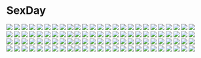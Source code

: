 # SexDay
![](https://konachan.com/image/532fee57c17b0a6fbfccc43fe8a7827d/Konachan.com%20-%20249024%20all_male%20clouds%20gray_hair%20male%20moon%20original%20scenic%20short_hair%20signed%20sky%20skybase%20water.jpg)
![](https://konachan.com/image/72f8efb2267194f6778e9c7229ba3eeb/Konachan.com%20-%20282139%20blue_eyes%20blush%20breasts%20brown_hair%20butter_curry%20censored%20cleavage%20condom%20love_live%21_sunshine%21%21%20sex%20short_hair%20swimsuit%20watanabe_you.jpg)
![](https://konachan.com/jpeg/70a035dade28353498d82ab3a1987669/Konachan.com%20-%20294484%20blush%20bra%20breasts%20cleavage%20drink%20ensemble_%28company%29%20food%20game_cg%20kano_reimi%20omoi_o_sasageru_otome_no_melody%20sonoya_chiharu%20tagme_%28artist%29%20underwear.jpg)
![](https://konachan.com/image/9cda8898a2cab5637f460251b499e11e/Konachan.com%20-%2094627%20blue_eyes%20cake%20food%20long_hair%20megurine_luka%20pink_hair%20vocaloid.jpg)
![](https://konachan.com/image/813545d0e87894a1b1641c9c0460ee8c/Konachan.com%20-%206807%20canvas.jpg)
![](https://konachan.com/image/d8a20497bf5a15b7a62b902eeab0f81c/Konachan.com%20-%20107763%20hatsune_miku%20vocaloid.jpg)
![](https://konachan.com/image/69d3899eafcd568010e374ddedef2f59/Konachan.com%20-%2016750%20pointed_ears%20shuffle.jpg)
![](https://konachan.com/jpeg/af35ea9908e42f8aa816b5f9ae814168/Konachan.com%20-%20129507%20gumi%20vocaloid.jpg)
![](https://konachan.com/jpeg/46e47bb30ca4bf1cce689e7bed4c42ef/Konachan.com%20-%20236107%20black_hair%20blue_hair%20braids%20building%20city%20dress%20drink%20green_eyes%20instrument%20long_hair%20necklace%20night%20ohara_mari%20orein%20purple_eyes%20stars%20violin%20water.jpg)
![](https://konachan.com/jpeg/dcafc6d956fd2ec7597bb52979ce5de5/Konachan.com%20-%20235084%202girls%20animal_ears%20black_hair%20blush%20breast_grab%20breasts%20glasses%20kiss%20kozue_akari%20long_hair%20nipples%20no_bra%20original%20short_hair%20wet%20yuri.jpg)
![](https://konachan.com/jpeg/598bb1fabc1f49022567426e3af988cd/Konachan.com%20-%20128401%20blonde_hair%20blue_eyes%20boku_wa_tomodachi_ga_sukunai%20breasts%20buriki%20cleavage%20dress%20kashiwazaki_sena%20long_hair%20thighhighs.jpg)
![](https://konachan.com/jpeg/318ece957364ca4cf96d1769cbc4c098/Konachan.com%20-%20121168%20game_cg%20ikura_nagisa%20loli%20mashiro_summer%20pink_hair%20school_uniform%20sleeping%20sonobe_kaho%20thighhighs%20zettai_ryouiki.jpg)
![](https://konachan.com/image/dd57048dd30b21a6dd295552518cf36e/Konachan.com%20-%20295991%20888myrrh888%20animal_ears%20blonde_hair%20brown_eyes%20elbow_gloves%20gloves%20headband%20long_hair%20panties%20skirt%20thighhighs%20underwear%20watermark%20white%20yellow.jpg)
![](https://konachan.com/image/50d70e766fb5145f7b2ef786b0f36252/Konachan.com%20-%20159240%20flat_chest%20fujiwara_no_mokou%20gray_hair%20long_hair%20namamo_nanase%20nipples%20nude%20pussy%20red_eyes%20touhou%20uncensored.jpg)
![](https://konachan.com/image/92488f74483a5ce20ab84653f1fe61e8/Konachan.com%20-%208129%20kirisame_marisa%20touhou%20witch.jpg)
![](https://konachan.com/jpeg/7cdf7445dbc105dff75bf14811b12102/Konachan.com%20-%20123432%20ama_ane%20anal%20bed%20breasts%20censored%20game_cg%20garter_belt%20kikurage%20long_hair%20nipples%20peassoft%20penis%20pussy%20sex%20wedding_attire%20yashima_otome.jpg)
![](https://konachan.com/jpeg/780b5bfabac06cb36bd6c214d6738d84/Konachan.com%20-%20145060%202girls%20blue_hair%20blush%20bow%20favorite%20game_cg%20japanese_clothes%20kimono%20ribbons%20shida_kazuhiro%20shikishima_kyou%20short_hair%20umbrella%20yellow_eyes.jpg)
![](https://konachan.com/jpeg/1252fc4bf67158adb04f788e43d02230/Konachan.com%20-%20245587%20bikini%20blonde_hair%20blush%20bow%20braids%20breasts%20crown%20fate_%28series%29%20food%20green_eyes%20master_artoria%20saber%20scarf%20short_hair%20skirt%20swimsuit%20wink%20yellow_eyes.jpg)
![](https://konachan.com/image/dad7fbb5f9e05452a7a88a6f28432653/Konachan.com%20-%2024234%20black_lagoon%20monochrome%20revy.jpg)
![](https://konachan.com/image/2a46272cdc6b8fbcc376075073d468ac/Konachan.com%20-%2085818%20brown_eyes%20corticarte_apa_lagranges%20red_hair%20shinkyoku_soukai_polyphonica.jpg)
![](https://konachan.com/image/bae3039928aa0ddc8083b329aa855c91/Konachan.com%20-%20157721%200shizuki0%20bottle_miku%20hatsune_miku%20vocaloid.jpg)
![](https://konachan.com/image/b36124176ad8ec81172acd43cf70ea70/Konachan.com%20-%2036642%20loveless.jpg)
![](https://konachan.com/jpeg/e901ca2b9d3a4c7b7d2305858fb06992/Konachan.com%20-%20181821%20aqua_eyes%20aqua_hair%20clouds%20dress%20hatsune_miku%20long_hair%20sky%20stars%20twintails%20vocaloid%20yue_%28tada_no_saboten%29.jpg)
![](https://konachan.com/jpeg/e82c7ff13e11bc22a80fde10df024bbf/Konachan.com%20-%20265478%20bed%20breast_grab%20breasts%20censored%20game_cg%20izumi_tsubasu%20long_hair%20niimi_sora%20nipples%20nude%20palette%20penis%20purple_eyes%20pussy%20sex%20white_hair.jpg)
![](https://konachan.com/jpeg/7ed715b34570dbdc6ada7e2b35b35a02/Konachan.com%20-%20301284%20aliasing%20bed%20blonde_hair%20blush%20breasts%20cleavage%20gloves%20long_hair%20navel%20ogino_atsuki%20original%20red_eyes%20shorts%20sunglasses%20thighhighs%20twintails.jpg)
![](https://konachan.com/image/e707d3ee5b7b0ac916758eef9101b8dd/Konachan.com%20-%2013628%20forte_stollen%20galaxy_angel.jpg)
![](https://konachan.com/jpeg/577e4be69cfa11ab6667b9585f1c63f9/Konachan.com%20-%20208047%20aircraft%20anthropomorphism%20brown_hair%20fire%20ginger_%28syoga%29%20kantai_collection%20kuma_%28kancolle%29%20long_hair%20red_eyes%20school_uniform.jpg)
![](https://konachan.com/image/696d39fda460d9bfed64a3275b359604/Konachan.com%20-%20170055%20blue_eyes%20blue_hair%20gloves%20hagehiro%20jpeg_artifacts%20kill_la_kill%20matoi_ryuuko%20navel%20school_uniform%20short_hair%20sword%20torn_clothes%20weapon.jpg)
![](https://konachan.com/image/ebf48d3c73d01338f4e0bdf3309daa43/Konachan.com%20-%20181696%203d%20deino%20gothic%20jpeg_artifacts%20long_hair%20pussy%20uncensored%20vocaloid.jpg)
![](https://konachan.com/jpeg/aee23c57f5c714633b165e0e2604a35b/Konachan.com%20-%20228223%20aliasing%20animal%20bottle_miku%20fish%20hatsune_miku%20manako_%28manatera%29%20twintails%20vocaloid%20water.jpg)
![](https://konachan.com/jpeg/54ff9ae8031241d345436d3845a8766f/Konachan.com%20-%20268139%20aqua_eyes%20bikini%20breasts%20cat_smile%20cleavage%20close%20clouds%20flowers%20idolmaster%20infinote%20long_hair%20necklace%20purple_hair%20sky%20swimsuit%20water%20watermark%20wet.jpg)
![](https://konachan.com/image/790584d4d11cfd044f9f3a9fc90292e5/Konachan.com%20-%2074265%20kagamine_rin%20vocaloid.jpg)
![](https://konachan.com/jpeg/e0990e1539112926cd31926311aa6e6a/Konachan.com%20-%20236163%20blush%20breasts%20clouds%20dragon%20drink%20kurotobi_rarumu%20long_hair%20necklace%20original%20red_eyes%20sky%20thighhighs%20white_hair.jpg)
![](https://konachan.com/image/ba14b2ffa44d792c4e90676c25d1211a/Konachan.com%20-%208378%20blue_eyes%20blue_hair%20ciel%20glasses%20shingetsutan_tsukihime%20thighhighs.jpg)
![](https://konachan.com/image/52b5b3cc7d107cbd85244bdbe8c83b4b/Konachan.com%20-%2061131%20close%20hayate_no_gotoku%20katsura_hinagiku.jpg)
![](https://konachan.com/image/61a6e8459beb309b4535b596d2a9b9f1/Konachan.com%20-%2079241%20hatsune_miku%20miku_append%20twintails%20vocaloid.jpg)
![](https://konachan.com/image/f9b70754c4a0960aaf34c7803cd8d971/Konachan.com%20-%20169927%20animal%20black_hair%20cat%20drink%20instrument%20miyamae_porin%20original%20ponytail%20red_eyes%20signed%20stockings%20thighhighs.jpg)
![](https://konachan.com/image/98e9d7a642b1b00ec8858d6faf369c93/Konachan.com%20-%20215251%20barefoot%20bath%20blush%20dimension_w%20green_eyes%20green_hair%20nude%20robot%20short_hair%20water%20wet%20wink%20yonago_miko%20yurizaki_mira.jpg)
![](https://konachan.com/image/38311ac274b75dfcf1f9b8f4c8baec32/Konachan.com%20-%2084660%20chazula%20durarara%21%21%20orihara_izaya%20weapon%20yagiri_namie.jpg)
![](https://konachan.com/image/af2165d2d4a2938ca3738405e7f4f203/Konachan.com%20-%2027359%20azumanga_daioh%20kasuga_ayumu.jpg)
![](https://konachan.com/image/a1ccfb4abe8a88e065ee0d68b2d3a2b5/Konachan.com%20-%2032980%20tagme.jpg)
![](https://konachan.com/image/7192d3632864a0050ec52cd82012aa95/Konachan.com%20-%2035248%20chii%20chobits.jpg)
![](https://konachan.com/image/ce03bf6c7f9d0c44f0a7d326ba053607/Konachan.com%20-%20211630%20aliasing%20animal_ears%20autumn%20fang%20hat%20irue%20leaves%20red_eyes%20scarf%20short_hair%20sword%20tail%20touhou%20water%20waterfall%20weapon%20white_hair%20wolfgirl.jpg)
![](https://konachan.com/image/694f26d39f3ff14020c5f985dba7123e/Konachan.com%20-%20176364%20armor%20black_hair%20kishiyo%20long_hair%20original%20pantyhose%20red_eyes.jpg)
![](https://konachan.com/jpeg/7234ef20b75a1343f2301b92adebfd4c/Konachan.com%20-%20181068%20aqua_eyes%20aqua_hair%20ass%20bubbles%20deep-sea_girl_%28vocaloid%29%20hatsune_miku%20long_hair%20nude%20sideboob%20tidsean%20twintails%20vocaloid.jpg)
![](https://konachan.com/jpeg/d9bd6b43dcfb45080002d1587c5509dc/Konachan.com%20-%20111694%20beach%20bikini%20blue_hair%20blush%20bow%20braids%20brown_hair%20favorite%20game_cg%20group%20gt%20headband%20long_hair%20ponytail%20red_hair%20ribbons%20sleeping%20swimsuit%20towel.jpg)
![](https://konachan.com/jpeg/6026715e73b0f7eafb0a196346546d41/Konachan.com%20-%20206435%20aqua_eyes%20autumn%20blonde_hair%20building%20cropped%20dress%20drink%20fate_stay_night%20fate_%28series%29%20food%20fruit%20ice_%28ice_aptx%29%20leaves%20saber%20stairs.jpg)
![](https://konachan.com/image/4a3cbbe87b8301c992a25d9d951cc391/Konachan.com%20-%2028030%20allelujah_haptism%20lockon_stratos%20male%20mobile_suit_gundam%20mobile_suit_gundam_00%20setsuna_f_seiei%20tieria_erde%20vector.jpg)
![](https://konachan.com/image/f7aec1b9bb8092362e4a8452f85f6c31/Konachan.com%20-%2082546%20black_hair%20blue_eyes%20bow%20brown_eyes%20brown_hair%20cake%20drink%20flowers%20food%20headdress%20long_hair%20pink_eyes%20saten_ruiko%20short_hair%20skirt%20twintails.jpg)
![](https://konachan.com/jpeg/6fe91d9bab07595b7f47fd806f49badf/Konachan.com%20-%20168137%20beach%20clouds%20game_cg%20katsuragi_masato%20komatsubara_yomi%20long_hair%20marmalade%20naruse_hirofumi%20night%20pantyhose%20skirt%20sky%20stars%20water%20white_hair.jpg)
![](https://konachan.com/image/d95f7d32428a71d7d3a10f5c9cd9944b/Konachan.com%20-%20265792%20blonde_hair%20blue_eyes%20bow%20braids%20dragon_quest%20dragon_quest_xi%20dress%20hat%20headband%20koflif%20loli%20long_hair%20panties%20socks%20underwear%20upskirt.jpg)
![](https://konachan.com/image/eb022c6a2aeac859c9c4c1a5bff766d8/Konachan.com%20-%20163471%20all_male%20blood%20close%20jiraiya%20male%20monochrome%20naruto%20naruto_shippuden.jpg)
![](https://konachan.com/image/752269e1fe85728ac93f0fbd3bad515d/Konachan.com%20-%2012216%20cage%20kagami_kuro%20kodomo_no_jikan%20kokonoe_rin%20loli%20sleeping%20usa_mimi_%28character%29.jpg)
![](https://konachan.com/image/68a3f346cc768e74c3ac5754f5a5525c/Konachan.com%20-%20281622%20anthropomorphism%20aqua_eyes%20blush%20hat%20hibiki_%28kancolle%29%20loli%20long_hair%20panties%20paper%20school_uniform%20shennai_misha%20thighhighs%20tie%20underwear%20white_hair.jpg)
![](https://konachan.com/image/b3884bf446ff1bd34036588587db403d/Konachan.com%20-%2093867%20ama_ane%20beach%20bikini%20blonde_hair%20blue_eyes%20breasts%20cleavage%20game_cg%20handjob%20kikurage%20peassoft%20swimsuit%20takashina_natsumi%20yashima_daisuke.jpg)
![](https://konachan.com/jpeg/806dad264f0e149ddd168d2155be7f7b/Konachan.com%20-%20267448%20alice_soft%20blush%20boots%20evenicle%20game_cg%20long_hair%20pink_hair%20purple_eyes%20pussy%20sora_%28evenicle%29%20thighhighs%20uncensored%20wink%20yaegashi_nan.jpg)
![](https://konachan.com/image/f972e6b99928ab9fef1937525089f6f3/Konachan.com%20-%2045843%20lockon_stratos%20mobile_suit_gundam%20mobile_suit_gundam_00%20vector.jpg)
![](https://konachan.com/image/962b2bf6d4da34c9044539331ff0cb08/Konachan.com%20-%20104805%202girls%20animal_ears%20blonde_hair%20breasts%20bunny_ears%20bunnygirl%20cleavage%20game_cg%20nurse%20panties%20qp%3Aflapper%20tagme_%28artist%29%20tagme_%28character%29%20underwear.jpg)
![](https://konachan.com/jpeg/655220ff599fe5f3e60f790390c06e07/Konachan.com%20-%20128268%20ayanami_rei%20blue_hair%20bodysuit%20neon_genesis_evangelion%20red_eyes%20short_hair%20skintight%20tea_%28nakenashi%29.jpg)
![](https://konachan.com/image/9d957d061154f3bad0f58f132304c651/Konachan.com%20-%20101404%20barefoot%20blonde_hair%20mahou_shoujo_madoka_magica%20tomoe_mami%20yellow_eyes.jpg)
![](https://konachan.com/image/bc2b3ced9eae48b5b4790cdbdedc0c3d/Konachan.com%20-%2010590%20ragnarok_online%20sniper_%28ragnarok_online%29.jpg)
![](https://konachan.com/image/b154aa0a530413b28b46bb1e16b56d64/Konachan.com%20-%20112646%20animal%20bed%20blonde_hair%20ipod%20long_hair%20music%20original%20taiyou%20tie%20twintails.jpg)
![](https://konachan.com/image/70f33d0076493a24993dc9abf002c97d/Konachan.com%20-%2065027%20clouds%20himura_kenshin%20japanese_clothes%20kamiya_kaoru%20male%20rurouni_kenshin%20scar%20signed%20sky.jpg)
![](https://konachan.com/image/90b39f332280db71da4f7de61f59a600/Konachan.com%20-%205596%20gun%20higurashi_no_naku_koro_ni%20sonozaki_mion%20weapon.jpg)
![](https://konachan.com/image/b613fe192cdff7b94a5b0b18a5e89838/Konachan.com%20-%2020194%20hellsing.jpg)
![](https://konachan.com/jpeg/d2a1f919cfee24ed6522011159fa155f/Konachan.com%20-%20280066%20ass%20blonde_hair%20blush%20boots%20braids%20cameltoe%20gloves%20grass%20green_eyes%20link_%28zelda%29%20long_hair%20merunyaa%20pointed_ears%20signed%20skintight%20watermark.jpg)
![](https://konachan.com/jpeg/c72c5754ec6d5df651405f1f9c0a9d9c/Konachan.com%20-%20221097%20cosplay%20crossover%20litten%20love_live%21_school_idol_project%20mao_yuzi%20minami_kotori%20pokemon%20popplio%20rowlet%20sleeping%20tree.jpg)
![](https://konachan.com/jpeg/dc5176d67a135e98586e930b9b1e4524/Konachan.com%20-%20248270%20animal%20blood%20brown_eyes%20brown_hair%20bubbles%20fish%20flat_chest%20mermaid%20nipples%20original%20scarf%20short_hair%20spencer_sais%20underwater%20water%20wink.jpg)
![](https://konachan.com/image/a8273d5c4fd866a91e85ee1026a4c52d/Konachan.com%20-%2012506%20black_eyes%20black_hair%20blonde_hair%20blue_eyes%20gray_hair%20green_eyes%20haruno_sakura%20hatake_kakashi%20headband%20male%20naruto%20pink_hair%20uchiha_sasuke.jpg)
![](https://konachan.com/image/0ba1f14562cc3a00674082d5707bd0fb/Konachan.com%20-%2076710%20ayanami_rei%20blue_hair%20bodysuit%20neon_genesis_evangelion%20real_xxiii%20red_eyes%20skintight.jpg)
![](https://konachan.com/image/65d6e8443ea804821d6f3f16e37f617a/Konachan.com%20-%20147774%20ass%20blonde_hair%20breasts%20cameltoe%20mahou_shoujo_madoka_magica%20nipples%20panties%20shinama%20thighhighs%20tomoe_mami%20underwear%20yellow_eyes.jpg)
![](https://konachan.com/jpeg/b6f72b201276a4db517fe0e6e9825f80/Konachan.com%20-%20112270%20fortissimo__akkord%3Absusvier%20game_cg%20kurobane_sayuki%20ooba_kagerou%20satomura_momiji.jpg)
![](https://konachan.com/jpeg/4def5876ae813998135b981abb906946/Konachan.com%20-%20147618%20amagami_akito%20bow%20brown_hair%20chibi%20game_cg%20long_hair%20mitha%20nanawind%20purple_hair%20school_uniform%20short_hair%20yuyukana%20yuyuzuki_ako.jpg)
![](https://konachan.com/image/1e38dc028c1245d74301c7d686c32c5d/Konachan.com%20-%20142244%20blonde_hair%20blue_eyes%20hyperdimension_neptunia%20hyperdimension_neptunia_mk2%20long_hair%20vert.jpg)
![](https://konachan.com/image/fe012f0741e70c1a629c47204ec5bd02/Konachan.com%20-%2030341%20blush%20breasts%20cleavage%20clouds%20elfen_lied%20horns%20long_hair%20lucy_%28elfen_lied%29%20open_shirt%20pink_hair%20red_eyes%20sky.jpg)
![](https://konachan.com/image/37c5b880132c334595ee8a4abea2fc30/Konachan.com%20-%20297729%20blonde_hair%20blush%20bow%20roke_%28taikodon%29%20rumia%20short_hair%20tie%20touhou%20wand.jpg)
![](https://konachan.com/image/a6cc25bd2bd12d170fac3c3a7a802caf/Konachan.com%20-%207321%20hat%20pointed_ears%20ruruguno_janus_enfinus%20wiz_anniversary.jpg)
![](https://konachan.com/jpeg/016a69751060b22e5bccd48a539d9223/Konachan.com%20-%20117360%20chibi%20game_cg%20hayami_mai%20lunaris_filia%20whirlpool.jpg)
![](https://konachan.com/image/4a0358689fa4cc7280ad828ba0e565b8/Konachan.com%20-%2023848%20gun%20rose_anderson%20roy_revant%20solty%20solty_rei%20weapon.jpg)
![](https://konachan.com/image/e83b6fb9cd769f76bc43b24a129168ef/Konachan.com%20-%2050599%20chibi%20chuchu_astram%20chu_x_chu%20chu_x_chu_paradise%20pointed_ears.jpg)
![](https://konachan.com/jpeg/f7176e96f6073dfc775906305d6a9552/Konachan.com%20-%20167757%20ass%20bikini%20blush%20bow%20breasts%20fault%20headband%20long_hair%20navel%20nipples%20nopan%20panties%20ponytail%20saeki_ai%20skirt%20socks%20swimsuit%20taka_tony%20underwear%20wet.jpg)
![](https://konachan.com/image/23152ad3b2daf193008c337f5bacd71e/Konachan.com%20-%20302340%20ass%20bell%20bow%20breasts%20cherry%20drink%20food%20fruit%20headdress%20long_hair%20maid%20nipples%20original%20panties%20petals%20pussy%20red_eyes%20ribbons%20underwear%20waitress%20wink.jpg)
![](https://konachan.com/jpeg/2d354e435f15221a64fc7487651cfca9/Konachan.com%20-%20119880%20blush%20game_cg%20masturbation%20pink_hair%20pussy_juice%20sakuya_tsuitachi%20tsugou_no_yoi_sexfriend%20vibrator.jpg)
![](https://konachan.com/image/57881d79896dff006b10e15558a7479b/Konachan.com%20-%2089376%20close%20hatsune_miku%20vocaloid.jpg)
![](https://konachan.com/jpeg/1c8f1febf380282c633a9f9c23b39804/Konachan.com%20-%20241904%20animal%20aqua_hair%20bird%20blindfold%20breasts%20building%20cosplay%20dress%20gloves%20long_hair%20nier%20ruins%20sword%20thighhighs%20twintails%20vofan%20water%20watermark%20weapon.jpg)
![](https://konachan.com/jpeg/8c2032e8515cdf6b40a72e058ac03c34/Konachan.com%20-%20301626%20ass%20breasts%20chibi%20cleavage%20dark_skin%20elbow_gloves%20gloves%20hoodie%20joseph_joestar%20kara_age%20male%20mariah%20pantyhose%20shorts%20sunglasses%20white_hair%20yellow_eyes.jpg)
![](https://konachan.com/jpeg/f80a668266a25a52852d366c817f880c/Konachan.com%20-%20229369%20boots%20dress%20kaname_madoka%20long_hair%20lpip%20mahou_shoujo_madoka_magica%20pink_hair%20staff%20thighhighs%20twintails%20ultimate_madoka%20white%20wings%20yellow_eyes.jpg)
![](https://konachan.com/jpeg/934570fee095110a0a7db6624f9dd90f/Konachan.com%20-%20155473%20aqua_eyes%20green_hair%20nagayori%20ponytail%20saegusa_wakaba%20swimsuit%20vividred_operation.jpg)
![](https://konachan.com/jpeg/560d8ba5b2e462d7d6c806569c8df9a2/Konachan.com%20-%20134537%20feng%20game_cg%20hoshizora_e_kakaru_hashi%20hoshizora_e_kakaru_hashi_aa%20japanese_clothes%20yorozu_senka.jpg)
![](https://konachan.com/image/eb5f59b218315a64a209b20174a86a04/Konachan.com%20-%20168083%20blue_eyes%20blush%20breasts%20brown_hair%20cameltoe%20long_hair%20moonshiner%20nipples%20open_shirt%20original%20panties%20skirt%20skirt_lift%20thighhighs%20underwear%20wet.jpg)
![](https://konachan.com/image/51adc922641a4f1e46db390082db55c1/Konachan.com%20-%20166353%20brown_hair%20crossover%20dragonball%20gloves%20green_eyes%20green_hair%20hat%20komeiji_koishi%20komeiji_satori%20pink_hair%20red_eyes%20short_hair%20touhou%20vegeta.jpg)
![](https://konachan.com/image/840b22aff7c876d7e205c05a99214d5f/Konachan.com%20-%20161090%20blonde_hair%20blue_eyes%20breasts%20cleavage%20goggles%20kamiya_zuzu%20original%20thighhighs%20twintails.jpg)
![](https://konachan.com/jpeg/c8cc7450a8be8ef61e6d3eaa9989c81d/Konachan.com%20-%20242718%20annin_doufu%20idolmaster%20idolmaster_cinderella_girls%20idolmaster_cinderella_girls_starlight_stage%20murakami_tomoe.jpg)
![](https://konachan.com/jpeg/6dd6137b066dfa886c21f9c6bb6e1344/Konachan.com%20-%20152950%202girls%20animal_ears%20black_hair%20blush%20breasts%20catgirl%20christmas%20cropped%20cum%20long_hair%20mia_flatpaddy%20nipples%20original%20pink_hair%20shia_flatpaddy%20syroh.jpg)
![](https://konachan.com/image/0dfbfd3843c61aee18a5788f80edce4b/Konachan.com%20-%20132331%20kumaushi%20maid%20nijiura_maids%20pantyhose%20purple_eyes%20purple_hair%20short_hair%20yakui.jpg)
![](https://konachan.com/image/19db8fbf80bb22de043ce409746802a8/Konachan.com%20-%20295890%20blonde_hair%20bodysuit%20breasts%20brown_eyes%20hiragana_%28gomasyabu%29%20mechagirl%20original%20robot%20short_hair.jpg)
![](https://konachan.com/image/05c259ac8dde203bfd1700dbe5039147/Konachan.com%20-%2029425%20renga%20tagme.jpg)
![](https://konachan.com/jpeg/efbe5709bb3baab3d93b7cd15a2d492c/Konachan.com%20-%20109835%202girls%20autumn%20brown_hair%20dress%20gray_eyes%20hat%20katana%20konpaku_youmu%20leaves%20red_eyes%20s-syogo%20short_hair%20socks%20sword%20touhou%20weapon%20white_hair%20wolfgirl.jpg)
![](https://konachan.com/image/85c8eee79fd55dcd7562e30b7f231fc2/Konachan.com%20-%20196832%20animal%20elbow_gloves%20gloves%20leaves%20long_hair%20mingarts%20moon%20night%20pink_eyes%20pink_hair%20signed%20staff%20tree%20twintails.jpg)
![](https://konachan.com/image/5832878b67f3766e4580b0ff12627bc8/Konachan.com%20-%20197268%20anthropomorphism%20dress%20group%20hika_%28cross-angel%29%20k.r.t._girls%20kuuki_shoujo%20pantyhose%20uniform%20valentine%20wink%20xiao_ma%20xiao_qiong%20xuan_ying.jpg)
